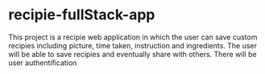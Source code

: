 # recipie-fullStack-app
This project is a recipie web application in which the user can save custom recipies including picture, time taken, instruction and ingredients. The user will be able to save recipies and eventually share with others. There will be user authentification
